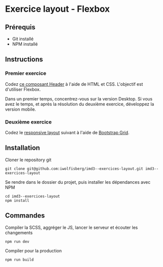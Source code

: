 # Exercice layout - Flexbox

## Prérequis

- Git installé
- NPM installé

## Instructions

### Premier exercice

Codez [ce composant Header](https://www.figma.com/design/5f0NdESDxIKLXNxyMLg57u/Exercice-layout---Flexbox?node-id=0-1&m=dev&t=KYUTqf59AVLYzOqa-1) à l'aide de HTML et CSS. L'objectif est d'utiliser Flexbox.

Dans un premier temps, concentrez-vous sur la version Desktop. Si vous avez le temps, et après la résolution du deuxième exercice, développez la version mobile.

### Deuxième exercice

Codez le [responsive layout](https://www.figma.com/design/5f0NdESDxIKLXNxyMLg57u/Exercices-layout?node-id=1-66&m=dev) suivant à l'aide de [Bootstrap Grid](https://getbootstrap.com/docs/5.3/layout/grid/).

## Installation

Cloner le repository git

```
git clone git@github.com:iwolfisberg/imd3--exercices-layout.git imd3--exercices-layout
```

Se rendre dans le dossier du projet, puis installer les dépendances avec NPM

```
cd imd3--exercices-layout
npm install
```

## Commandes

Compiler la SCSS, aggréger le JS, lancer le serveur et écouter les changements

```
npm run dev
```

Compiler pour la production

```
npm run build
```
